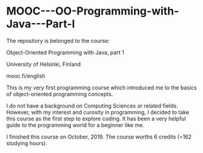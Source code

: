 # MOOC---OO-Programming-with-Java---Part-I
The repository is belonged to the course:

  Object-Oriented Programming with Java, part 1 

  University of Helsinki, Finland

   mooc.fi/english
   
 This is my very first programming course which introduced me to the basics of object-oriented programming concepts. 
 
 I do not have a background on Computing Sciences or related fields. 
 However, with my interest and curosity in programming, I decided to take this course as the first step to explore coding.
 It has been a very helpful guide to the programming world for a beginner like me.
 
 I finished this course on October, 2019. The course worths 6 credits (~162 studying hours).
 
